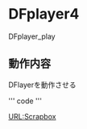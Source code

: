 # DFplayer4
DFplayer_play

## 動作内容
DFlayerを動作させる

'''
code
'''

[URL:Scrapbox](https://scrapbox.io/aw007release/STM32%E5%8B%89%E5%BC%B7%E6%97%A5%E8%A8%98(2021%2F8%2F21)%EF%BC%9ADFplayer%E7%94%A8%E3%81%AE%E3%83%95%E3%82%A1%E3%82%A4%E3%83%AB%E4%BD%9C%E6%88%90)

